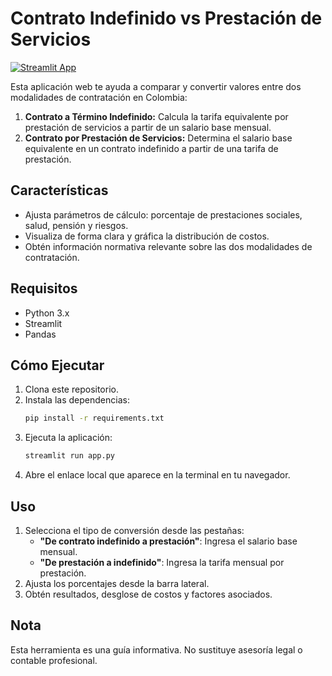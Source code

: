 
# Contrato Indefinido vs Prestación de Servicios

[![Streamlit App](https://static.streamlit.io/badges/streamlit_badge_black_white.svg)](https://salarios-colombia.streamlit.app)

Esta aplicación web te ayuda a comparar y convertir valores entre dos modalidades de contratación en Colombia:

1. **Contrato a Término Indefinido:** Calcula la tarifa equivalente por prestación de servicios a partir de un salario base mensual.
2. **Contrato por Prestación de Servicios:** Determina el salario base equivalente en un contrato indefinido a partir de una tarifa de prestación.

## Características

- Ajusta parámetros de cálculo: porcentaje de prestaciones sociales, salud, pensión y riesgos.
- Visualiza de forma clara y gráfica la distribución de costos.
- Obtén información normativa relevante sobre las dos modalidades de contratación.

## Requisitos

- Python 3.x
- Streamlit
- Pandas

## Cómo Ejecutar

1. Clona este repositorio.
2. Instala las dependencias:  
   ```bash
   pip install -r requirements.txt
   ```
3. Ejecuta la aplicación:  
   ```bash
   streamlit run app.py
   ```
4. Abre el enlace local que aparece en la terminal en tu navegador.

## Uso

1. Selecciona el tipo de conversión desde las pestañas: 
   - **"De contrato indefinido a prestación"**: Ingresa el salario base mensual.
   - **"De prestación a indefinido"**: Ingresa la tarifa mensual por prestación.
2. Ajusta los porcentajes desde la barra lateral.
3. Obtén resultados, desglose de costos y factores asociados.

## Nota
Esta herramienta es una guía informativa. No sustituye asesoría legal o contable profesional.